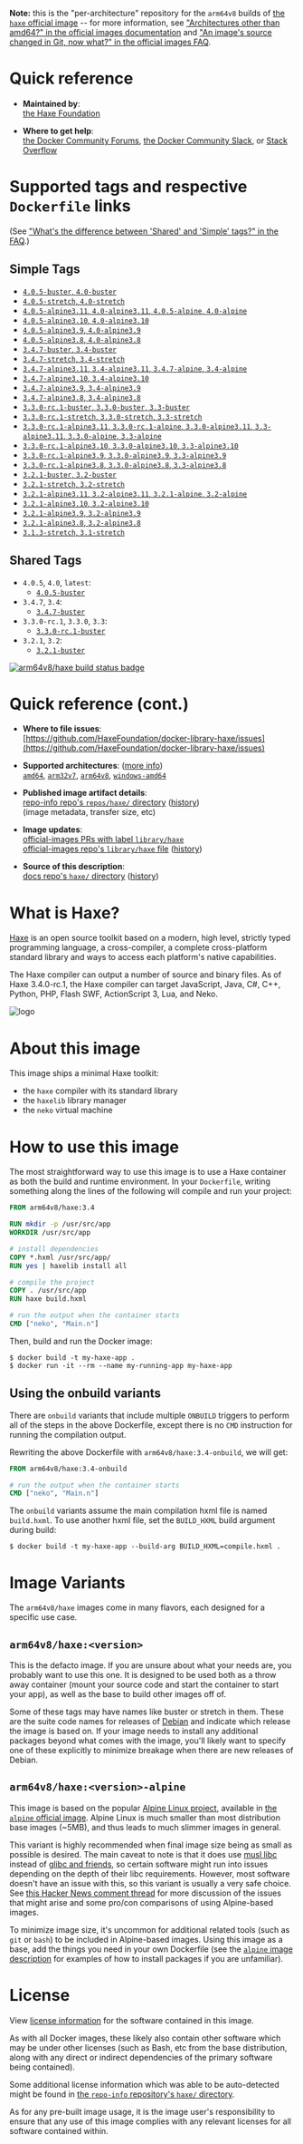 <!--

********************************************************************************

WARNING:

    DO NOT EDIT "haxe/README.md"

    IT IS AUTO-GENERATED

    (from the other files in "haxe/" combined with a set of templates)

********************************************************************************

-->

**Note:** this is the "per-architecture" repository for the `arm64v8` builds of [the `haxe` official image](https://hub.docker.com/_/haxe) -- for more information, see ["Architectures other than amd64?" in the official images documentation](https://github.com/docker-library/official-images#architectures-other-than-amd64) and ["An image's source changed in Git, now what?" in the official images FAQ](https://github.com/docker-library/faq#an-images-source-changed-in-git-now-what).

# Quick reference

-	**Maintained by**:  
	[the Haxe Foundation](https://github.com/HaxeFoundation/docker-library-haxe)

-	**Where to get help**:  
	[the Docker Community Forums](https://forums.docker.com/), [the Docker Community Slack](http://dockr.ly/slack), or [Stack Overflow](https://stackoverflow.com/search?tab=newest&q=docker)

# Supported tags and respective `Dockerfile` links

(See ["What's the difference between 'Shared' and 'Simple' tags?" in the FAQ](https://github.com/docker-library/faq#whats-the-difference-between-shared-and-simple-tags).)

## Simple Tags

-	[`4.0.5-buster`, `4.0-buster`](https://github.com/HaxeFoundation/docker-library-haxe/blob/38b1ceb14a5692ae2c655c056baaff79d963da33/4.0/buster/Dockerfile)
-	[`4.0.5-stretch`, `4.0-stretch`](https://github.com/HaxeFoundation/docker-library-haxe/blob/38b1ceb14a5692ae2c655c056baaff79d963da33/4.0/stretch/Dockerfile)
-	[`4.0.5-alpine3.11`, `4.0-alpine3.11`, `4.0.5-alpine`, `4.0-alpine`](https://github.com/HaxeFoundation/docker-library-haxe/blob/c06030895887da79e312f97bb434ca0f0e0f7f22/4.0/alpine3.11/Dockerfile)
-	[`4.0.5-alpine3.10`, `4.0-alpine3.10`](https://github.com/HaxeFoundation/docker-library-haxe/blob/38b1ceb14a5692ae2c655c056baaff79d963da33/4.0/alpine3.10/Dockerfile)
-	[`4.0.5-alpine3.9`, `4.0-alpine3.9`](https://github.com/HaxeFoundation/docker-library-haxe/blob/38b1ceb14a5692ae2c655c056baaff79d963da33/4.0/alpine3.9/Dockerfile)
-	[`4.0.5-alpine3.8`, `4.0-alpine3.8`](https://github.com/HaxeFoundation/docker-library-haxe/blob/38b1ceb14a5692ae2c655c056baaff79d963da33/4.0/alpine3.8/Dockerfile)
-	[`3.4.7-buster`, `3.4-buster`](https://github.com/HaxeFoundation/docker-library-haxe/blob/b62c53f203ae20f2b3dcc1af2881ccab602a4fe1/3.4/buster/Dockerfile)
-	[`3.4.7-stretch`, `3.4-stretch`](https://github.com/HaxeFoundation/docker-library-haxe/blob/b62c53f203ae20f2b3dcc1af2881ccab602a4fe1/3.4/stretch/Dockerfile)
-	[`3.4.7-alpine3.11`, `3.4-alpine3.11`, `3.4.7-alpine`, `3.4-alpine`](https://github.com/HaxeFoundation/docker-library-haxe/blob/c06030895887da79e312f97bb434ca0f0e0f7f22/3.4/alpine3.11/Dockerfile)
-	[`3.4.7-alpine3.10`, `3.4-alpine3.10`](https://github.com/HaxeFoundation/docker-library-haxe/blob/b62c53f203ae20f2b3dcc1af2881ccab602a4fe1/3.4/alpine3.10/Dockerfile)
-	[`3.4.7-alpine3.9`, `3.4-alpine3.9`](https://github.com/HaxeFoundation/docker-library-haxe/blob/b62c53f203ae20f2b3dcc1af2881ccab602a4fe1/3.4/alpine3.9/Dockerfile)
-	[`3.4.7-alpine3.8`, `3.4-alpine3.8`](https://github.com/HaxeFoundation/docker-library-haxe/blob/b62c53f203ae20f2b3dcc1af2881ccab602a4fe1/3.4/alpine3.8/Dockerfile)
-	[`3.3.0-rc.1-buster`, `3.3.0-buster`, `3.3-buster`](https://github.com/HaxeFoundation/docker-library-haxe/blob/b62c53f203ae20f2b3dcc1af2881ccab602a4fe1/3.3/buster/Dockerfile)
-	[`3.3.0-rc.1-stretch`, `3.3.0-stretch`, `3.3-stretch`](https://github.com/HaxeFoundation/docker-library-haxe/blob/b62c53f203ae20f2b3dcc1af2881ccab602a4fe1/3.3/stretch/Dockerfile)
-	[`3.3.0-rc.1-alpine3.11`, `3.3.0-rc.1-alpine`, `3.3.0-alpine3.11`, `3.3-alpine3.11`, `3.3.0-alpine`, `3.3-alpine`](https://github.com/HaxeFoundation/docker-library-haxe/blob/c06030895887da79e312f97bb434ca0f0e0f7f22/3.3/alpine3.11/Dockerfile)
-	[`3.3.0-rc.1-alpine3.10`, `3.3.0-alpine3.10`, `3.3-alpine3.10`](https://github.com/HaxeFoundation/docker-library-haxe/blob/b62c53f203ae20f2b3dcc1af2881ccab602a4fe1/3.3/alpine3.10/Dockerfile)
-	[`3.3.0-rc.1-alpine3.9`, `3.3.0-alpine3.9`, `3.3-alpine3.9`](https://github.com/HaxeFoundation/docker-library-haxe/blob/b62c53f203ae20f2b3dcc1af2881ccab602a4fe1/3.3/alpine3.9/Dockerfile)
-	[`3.3.0-rc.1-alpine3.8`, `3.3.0-alpine3.8`, `3.3-alpine3.8`](https://github.com/HaxeFoundation/docker-library-haxe/blob/b62c53f203ae20f2b3dcc1af2881ccab602a4fe1/3.3/alpine3.8/Dockerfile)
-	[`3.2.1-buster`, `3.2-buster`](https://github.com/HaxeFoundation/docker-library-haxe/blob/b62c53f203ae20f2b3dcc1af2881ccab602a4fe1/3.2/buster/Dockerfile)
-	[`3.2.1-stretch`, `3.2-stretch`](https://github.com/HaxeFoundation/docker-library-haxe/blob/b62c53f203ae20f2b3dcc1af2881ccab602a4fe1/3.2/stretch/Dockerfile)
-	[`3.2.1-alpine3.11`, `3.2-alpine3.11`, `3.2.1-alpine`, `3.2-alpine`](https://github.com/HaxeFoundation/docker-library-haxe/blob/c06030895887da79e312f97bb434ca0f0e0f7f22/3.2/alpine3.11/Dockerfile)
-	[`3.2.1-alpine3.10`, `3.2-alpine3.10`](https://github.com/HaxeFoundation/docker-library-haxe/blob/b62c53f203ae20f2b3dcc1af2881ccab602a4fe1/3.2/alpine3.10/Dockerfile)
-	[`3.2.1-alpine3.9`, `3.2-alpine3.9`](https://github.com/HaxeFoundation/docker-library-haxe/blob/b62c53f203ae20f2b3dcc1af2881ccab602a4fe1/3.2/alpine3.9/Dockerfile)
-	[`3.2.1-alpine3.8`, `3.2-alpine3.8`](https://github.com/HaxeFoundation/docker-library-haxe/blob/b62c53f203ae20f2b3dcc1af2881ccab602a4fe1/3.2/alpine3.8/Dockerfile)
-	[`3.1.3-stretch`, `3.1-stretch`](https://github.com/HaxeFoundation/docker-library-haxe/blob/b62c53f203ae20f2b3dcc1af2881ccab602a4fe1/3.1/stretch/Dockerfile)

## Shared Tags

-	`4.0.5`, `4.0`, `latest`:
	-	[`4.0.5-buster`](https://github.com/HaxeFoundation/docker-library-haxe/blob/38b1ceb14a5692ae2c655c056baaff79d963da33/4.0/buster/Dockerfile)
-	`3.4.7`, `3.4`:
	-	[`3.4.7-buster`](https://github.com/HaxeFoundation/docker-library-haxe/blob/b62c53f203ae20f2b3dcc1af2881ccab602a4fe1/3.4/buster/Dockerfile)
-	`3.3.0-rc.1`, `3.3.0`, `3.3`:
	-	[`3.3.0-rc.1-buster`](https://github.com/HaxeFoundation/docker-library-haxe/blob/b62c53f203ae20f2b3dcc1af2881ccab602a4fe1/3.3/buster/Dockerfile)
-	`3.2.1`, `3.2`:
	-	[`3.2.1-buster`](https://github.com/HaxeFoundation/docker-library-haxe/blob/b62c53f203ae20f2b3dcc1af2881ccab602a4fe1/3.2/buster/Dockerfile)

[![arm64v8/haxe build status badge](https://img.shields.io/jenkins/s/https/doi-janky.infosiftr.net/job/multiarch/job/arm64v8/job/haxe.svg?label=arm64v8/haxe%20%20build%20job)](https://doi-janky.infosiftr.net/job/multiarch/job/arm64v8/job/haxe/)

# Quick reference (cont.)

-	**Where to file issues**:  
	[https://github.com/HaxeFoundation/docker-library-haxe/issues](https://github.com/HaxeFoundation/docker-library-haxe/issues)

-	**Supported architectures**: ([more info](https://github.com/docker-library/official-images#architectures-other-than-amd64))  
	[`amd64`](https://hub.docker.com/r/amd64/haxe/), [`arm32v7`](https://hub.docker.com/r/arm32v7/haxe/), [`arm64v8`](https://hub.docker.com/r/arm64v8/haxe/), [`windows-amd64`](https://hub.docker.com/r/winamd64/haxe/)

-	**Published image artifact details**:  
	[repo-info repo's `repos/haxe/` directory](https://github.com/docker-library/repo-info/blob/master/repos/haxe) ([history](https://github.com/docker-library/repo-info/commits/master/repos/haxe))  
	(image metadata, transfer size, etc)

-	**Image updates**:  
	[official-images PRs with label `library/haxe`](https://github.com/docker-library/official-images/pulls?q=label%3Alibrary%2Fhaxe)  
	[official-images repo's `library/haxe` file](https://github.com/docker-library/official-images/blob/master/library/haxe) ([history](https://github.com/docker-library/official-images/commits/master/library/haxe))

-	**Source of this description**:  
	[docs repo's `haxe/` directory](https://github.com/docker-library/docs/tree/master/haxe) ([history](https://github.com/docker-library/docs/commits/master/haxe))

# What is Haxe?

[Haxe](https://haxe.org) is an open source toolkit based on a modern, high level, strictly typed programming language, a cross-compiler, a complete cross-platform standard library and ways to access each platform's native capabilities.

The Haxe compiler can output a number of source and binary files. As of Haxe 3.4.0-rc.1, the Haxe compiler can target JavaScript, Java, C#, C++, Python, PHP, Flash SWF, ActionScript 3, Lua, and Neko.

![logo](https://raw.githubusercontent.com/docker-library/docs/8ae987dec04fb5ecc15adcba1f9d62b40d0d3ec2/haxe/logo.png)

# About this image

This image ships a minimal Haxe toolkit:

-	the `haxe` compiler with its standard library
-	the `haxelib` library manager
-	the `neko` virtual machine

# How to use this image

The most straightforward way to use this image is to use a Haxe container as both the build and runtime environment. In your `Dockerfile`, writing something along the lines of the following will compile and run your project:

```dockerfile
FROM arm64v8/haxe:3.4

RUN mkdir -p /usr/src/app
WORKDIR /usr/src/app

# install dependencies
COPY *.hxml /usr/src/app/
RUN yes | haxelib install all

# compile the project
COPY . /usr/src/app
RUN haxe build.hxml

# run the output when the container starts
CMD ["neko", "Main.n"]
```

Then, build and run the Docker image:

```console
$ docker build -t my-haxe-app .
$ docker run -it --rm --name my-running-app my-haxe-app
```

## Using the onbuild variants

There are `onbuild` variants that include multiple `ONBUILD` triggers to perform all of the steps in the above Dockerfile, except there is no `CMD` instruction for running the compilation output.

Rewriting the above Dockerfile with `arm64v8/haxe:3.4-onbuild`, we will get:

```dockerfile
FROM arm64v8/haxe:3.4-onbuild

# run the output when the container starts
CMD ["neko", "Main.n"]
```

The `onbuild` variants assume the main compilation hxml file is named `build.hxml`. To use another hxml file, set the `BUILD_HXML` build argument during build:

```console
$ docker build -t my-haxe-app --build-arg BUILD_HXML=compile.hxml .
```

# Image Variants

The `arm64v8/haxe` images come in many flavors, each designed for a specific use case.

## `arm64v8/haxe:<version>`

This is the defacto image. If you are unsure about what your needs are, you probably want to use this one. It is designed to be used both as a throw away container (mount your source code and start the container to start your app), as well as the base to build other images off of.

Some of these tags may have names like buster or stretch in them. These are the suite code names for releases of [Debian](https://wiki.debian.org/DebianReleases) and indicate which release the image is based on. If your image needs to install any additional packages beyond what comes with the image, you'll likely want to specify one of these explicitly to minimize breakage when there are new releases of Debian.

## `arm64v8/haxe:<version>-alpine`

This image is based on the popular [Alpine Linux project](http://alpinelinux.org), available in [the `alpine` official image](https://hub.docker.com/_/alpine). Alpine Linux is much smaller than most distribution base images (~5MB), and thus leads to much slimmer images in general.

This variant is highly recommended when final image size being as small as possible is desired. The main caveat to note is that it does use [musl libc](http://www.musl-libc.org) instead of [glibc and friends](http://www.etalabs.net/compare_libcs.html), so certain software might run into issues depending on the depth of their libc requirements. However, most software doesn't have an issue with this, so this variant is usually a very safe choice. See [this Hacker News comment thread](https://news.ycombinator.com/item?id=10782897) for more discussion of the issues that might arise and some pro/con comparisons of using Alpine-based images.

To minimize image size, it's uncommon for additional related tools (such as `git` or `bash`) to be included in Alpine-based images. Using this image as a base, add the things you need in your own Dockerfile (see the [`alpine` image description](https://hub.docker.com/_/alpine/) for examples of how to install packages if you are unfamiliar).

# License

View [license information](https://haxe.org/foundation/open-source.html) for the software contained in this image.

As with all Docker images, these likely also contain other software which may be under other licenses (such as Bash, etc from the base distribution, along with any direct or indirect dependencies of the primary software being contained).

Some additional license information which was able to be auto-detected might be found in [the `repo-info` repository's `haxe/` directory](https://github.com/docker-library/repo-info/tree/master/repos/haxe).

As for any pre-built image usage, it is the image user's responsibility to ensure that any use of this image complies with any relevant licenses for all software contained within.
